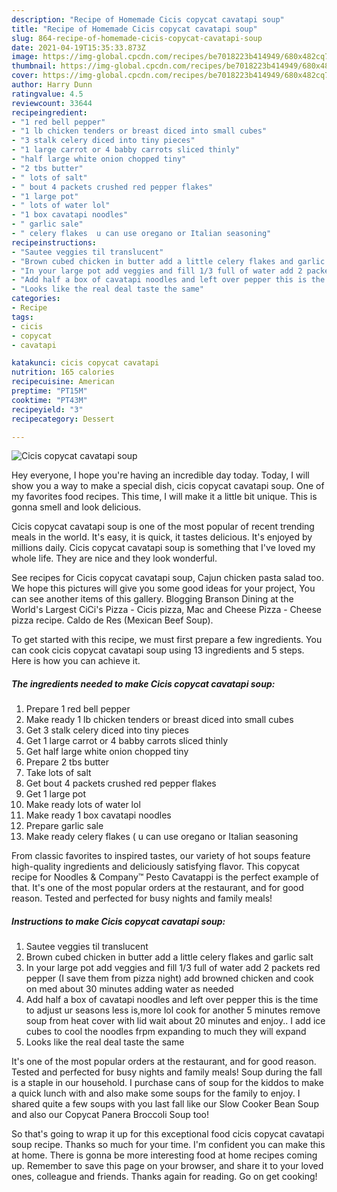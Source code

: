 ```yaml
---
description: "Recipe of Homemade Cicis copycat cavatapi soup"
title: "Recipe of Homemade Cicis copycat cavatapi soup"
slug: 864-recipe-of-homemade-cicis-copycat-cavatapi-soup
date: 2021-04-19T15:35:33.873Z
image: https://img-global.cpcdn.com/recipes/be7018223b414949/680x482cq70/cicis-copycat-cavatapi-soup-recipe-main-photo.jpg
thumbnail: https://img-global.cpcdn.com/recipes/be7018223b414949/680x482cq70/cicis-copycat-cavatapi-soup-recipe-main-photo.jpg
cover: https://img-global.cpcdn.com/recipes/be7018223b414949/680x482cq70/cicis-copycat-cavatapi-soup-recipe-main-photo.jpg
author: Harry Dunn
ratingvalue: 4.5
reviewcount: 33644
recipeingredient:
- "1 red bell pepper"
- "1 lb chicken tenders or breast diced into small cubes"
- "3 stalk celery diced into tiny pieces"
- "1 large carrot or 4 babby carrots sliced thinly"
- "half large white onion chopped tiny"
- "2 tbs butter"
- " lots of salt"
- " bout 4 packets crushed red pepper flakes"
- "1 large pot"
- " lots of water lol"
- "1 box cavatapi noodles"
- " garlic sale"
- " celery flakes  u can use oregano or Italian seasoning"
recipeinstructions:
- "Sautee veggies til translucent"
- "Brown cubed chicken in butter add a little celery flakes and garlic salt"
- "In your large pot add veggies and fill 1/3 full of water add 2 packets red pepper (I save them from pizza night) add browned chicken and cook on med about 30 minutes adding water as needed"
- "Add half a box of cavatapi noodles and left over pepper this is the time to adjust ur seasons less is,more lol cook for another 5 minutes remove soup from heat cover with lid wait about 20 minutes and enjoy.. I add ice cubes to cool the noodles frpm expanding to much they will expand"
- "Looks like the real deal taste the same"
categories:
- Recipe
tags:
- cicis
- copycat
- cavatapi

katakunci: cicis copycat cavatapi 
nutrition: 165 calories
recipecuisine: American
preptime: "PT15M"
cooktime: "PT43M"
recipeyield: "3"
recipecategory: Dessert

---
```



![Cicis copycat cavatapi soup](https://img-global.cpcdn.com/recipes/be7018223b414949/680x482cq70/cicis-copycat-cavatapi-soup-recipe-main-photo.jpg)

Hey everyone, I hope you're having an incredible day today. Today, I will show you a way to make a special dish, cicis copycat cavatapi soup. One of my favorites food recipes. This time, I will make it a little bit unique. This is gonna smell and look delicious.

Cicis copycat cavatapi soup is one of the most popular of recent trending meals in the world. It's easy, it is quick, it tastes delicious. It's enjoyed by millions daily. Cicis copycat cavatapi soup is something that I've loved my whole life. They are nice and they look wonderful.

See recipes for Cicis copycat cavatapi soup, Cajun chicken pasta salad too. We hope this pictures will give you some good ideas for your project, You can see another items of this gallery. Blogging Branson Dining at the World&#39;s Largest CiCi&#39;s Pizza - Cicis pizza, Mac and Cheese Pizza - Cheese pizza recipe. Caldo de Res (Mexican Beef Soup).


To get started with this recipe, we must first prepare a few ingredients. You can cook cicis copycat cavatapi soup using 13 ingredients and 5 steps. Here is how you can achieve it.

<!--inarticleads1-->

##### The ingredients needed to make Cicis copycat cavatapi soup:

1. Prepare 1 red bell pepper
1. Make ready 1 lb chicken tenders or breast diced into small cubes
1. Get 3 stalk celery diced into tiny pieces
1. Get 1 large carrot or 4 babby carrots sliced thinly
1. Get half large white onion chopped tiny
1. Prepare 2 tbs butter
1. Take  lots of salt
1. Get  bout 4 packets crushed red pepper flakes
1. Get 1 large pot
1. Make ready  lots of water lol
1. Make ready 1 box cavatapi noodles
1. Prepare  garlic sale
1. Make ready  celery flakes ( u can use oregano or Italian seasoning


From classic favorites to inspired tastes, our variety of hot soups feature high-quality ingredients and deliciously satisfying flavor. This copycat recipe for Noodles &amp; Company™ Pesto Cavatappi is the perfect example of that. It&#39;s one of the most popular orders at the restaurant, and for good reason. Tested and perfected for busy nights and family meals! 

<!--inarticleads2-->

##### Instructions to make Cicis copycat cavatapi soup:

1. Sautee veggies til translucent
1. Brown cubed chicken in butter add a little celery flakes and garlic salt
1. In your large pot add veggies and fill 1/3 full of water add 2 packets red pepper (I save them from pizza night) add browned chicken and cook on med about 30 minutes adding water as needed
1. Add half a box of cavatapi noodles and left over pepper this is the time to adjust ur seasons less is,more lol cook for another 5 minutes remove soup from heat cover with lid wait about 20 minutes and enjoy.. I add ice cubes to cool the noodles frpm expanding to much they will expand
1. Looks like the real deal taste the same


It&#39;s one of the most popular orders at the restaurant, and for good reason. Tested and perfected for busy nights and family meals! Soup during the fall is a staple in our household. I purchase cans of soup for the kiddos to make a quick lunch with and also make some soups for the family to enjoy. I shared quite a few soups with you last fall like our Slow Cooker Bean Soup and also our Copycat Panera Broccoli Soup too! 

So that's going to wrap it up for this exceptional food cicis copycat cavatapi soup recipe. Thanks so much for your time. I'm confident you can make this at home. There is gonna be more interesting food at home recipes coming up. Remember to save this page on your browser, and share it to your loved ones, colleague and friends. Thanks again for reading. Go on get cooking!
